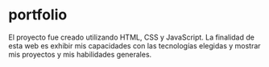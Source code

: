 # portfolio

El proyecto fue creado utilizando HTML, CSS y JavaScript. La finalidad de esta web es exhibir mis capacidades con las tecnologías elegidas y mostrar mis proyectos y mis habilidades generales. 